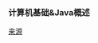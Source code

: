 ### 计算机基础&Java概述

[来源](https://blog.csdn.net/Bb15070047748/article/details/119254950?spm=1001.2014.3001.5501)
